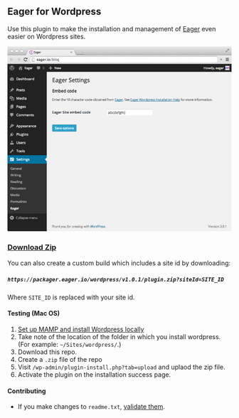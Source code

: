 ## Eager for Wordpress

Use this plugin to make the installation and management of [Eager](https://eager.io) even easier on Wordpress sites.

![](screenshot-2.png)

### [Download Zip](https://github.com/EagerIO/WordpressPlugin/archive/v1.0.1.zip)

You can also create a custom build which includes a site id by downloading:

##### `https://packager.eager.io/wordpress/v1.0.1/plugin.zip?siteId=SITE_ID`

Where `SITE_ID` is replaced with your site id.

#### Testing (Mac OS)

1. [Set up MAMP and install Wordpress locally](http://codex.wordpress.org/Installing_WordPress_Locally_on_Your_Mac_With_MAMP)
1. Take note of the location of the folder in which you install wordpress. (For example: `~/Sites/wordpress/`.)
1. Download this repo.
1. Create a `.zip` file of the repo
1. Visit `/wp-admin/plugin-install.php?tab=upload` and uplaod the zip file.
1. Activate the plugin on the installation success page.

#### Contributing

- If you make changes to `readme.txt`, [validate them](http://wordpress.org/plugins/about/validator/).

